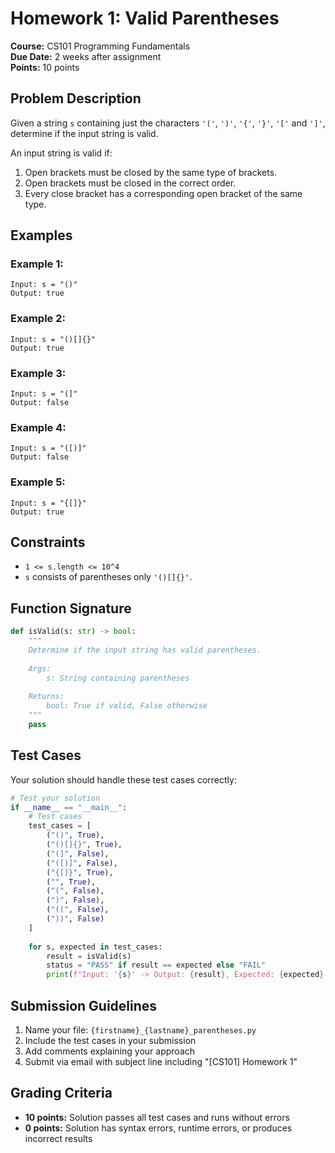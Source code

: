 # Homework 1: Valid Parentheses

**Course:** CS101 Programming Fundamentals  
**Due Date:** 2 weeks after assignment  
**Points:** 10 points  

## Problem Description

Given a string `s` containing just the characters `'('`, `')'`, `'{'`, `'}'`, `'['` and `']'`, determine if the input string is valid.

An input string is valid if:
1. Open brackets must be closed by the same type of brackets.
2. Open brackets must be closed in the correct order.
3. Every close bracket has a corresponding open bracket of the same type.

## Examples

### Example 1:
```
Input: s = "()"
Output: true
```

### Example 2:
```
Input: s = "()[]{}"
Output: true
```

### Example 3:
```
Input: s = "(]"
Output: false
```

### Example 4:
```
Input: s = "([)]"
Output: false
```

### Example 5:
```
Input: s = "{[]}"
Output: true
```

## Constraints

- `1 <= s.length <= 10^4`
- `s` consists of parentheses only `'()[]{}'`.

## Function Signature

```python
def isValid(s: str) -> bool:
    """
    Determine if the input string has valid parentheses.
    
    Args:
        s: String containing parentheses
        
    Returns:
        bool: True if valid, False otherwise
    """
    pass
```

## Test Cases

Your solution should handle these test cases correctly:

```python
# Test your solution
if __name__ == "__main__":
    # Test cases
    test_cases = [
        ("()", True),
        ("()[]{}", True),
        ("(]", False),
        ("([)]", False),
        ("{[]}", True),
        ("", True),
        ("(", False),
        (")", False),
        ("((", False),
        ("))", False)
    ]
    
    for s, expected in test_cases:
        result = isValid(s)
        status = "PASS" if result == expected else "FAIL"
        print(f"Input: '{s}' -> Output: {result}, Expected: {expected} [{status}]")
```

## Submission Guidelines

1. Name your file: `{firstname}_{lastname}_parentheses.py`
2. Include the test cases in your submission
3. Add comments explaining your approach
4. Submit via email with subject line including "[CS101] Homework 1"

## Grading Criteria

- **10 points:** Solution passes all test cases and runs without errors
- **0 points:** Solution has syntax errors, runtime errors, or produces incorrect results
